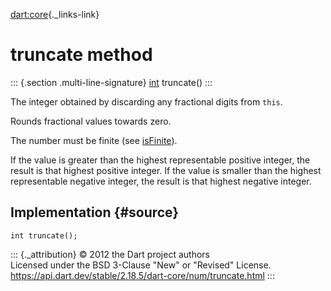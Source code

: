 [dart:core](../../dart-core/dart-core-library){._links-link}

truncate method
===============

::: {.section .multi-line-signature}
[int](../int-class) truncate()
:::

The integer obtained by discarding any fractional digits from `this`.

Rounds fractional values towards zero.

The number must be finite (see [isFinite](isfinite)).

If the value is greater than the highest representable positive integer,
the result is that highest positive integer. If the value is smaller
than the highest representable negative integer, the result is that
highest negative integer.

Implementation {#source}
--------------

``` {.language-dart data-language="dart"}
int truncate();
```

::: {._attribution}
© 2012 the Dart project authors\
Licensed under the BSD 3-Clause \"New\" or \"Revised\" License.\
<https://api.dart.dev/stable/2.18.5/dart-core/num/truncate.html>
:::

